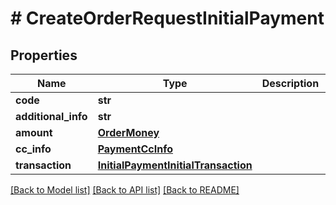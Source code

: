# # CreateOrderRequestInitialPayment


## Properties 


Name | Type | Description | Notes
------------ | ------------- | ------------- | -------------
**code**| **str** |   |
**additional_info**| **str** |   | [optional]
**amount**| [**OrderMoney**](OrderMoney.md) |   |
**cc_info**| [**PaymentCcInfo**](PaymentCcInfo.md) |   | [optional]
**transaction**| [**InitialPaymentInitialTransaction**](InitialPaymentInitialTransaction.md) |   | [optional]


[[Back to Model list]](../../README.md#models) [[Back to API list]](../../README.md#endpoints) [[Back to README]](../../README.md)

